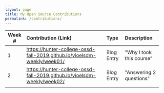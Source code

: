 ```yaml
---
layout: page
title: My Open Source Contributions
permalink: /contributions/
---
```


<!--
Type of the contribution should be "Wikipedia edit", "OpenStreet Map feature", "Project Documentation", "Project Code", "Blog Edit", etc.

The description should include a brief summary of what you did.

Replace the first row below with your contribution.

-->





| Week #       | Contribution (Link)  | Type  | Description |
|---|:---|:---|:---|
|  1   | https://hunter-college-ossd-fall-2019.github.io/vioelsdm-weekly/week01/    | Blog Entry   |   "Why I took this course"   |
|  2   | https://hunter-college-ossd-fall-2019.github.io/vioelsdm-weekly/week02/    | Blog Entry   |    "Answering 2 questions"  |
|     |     |     |      |
